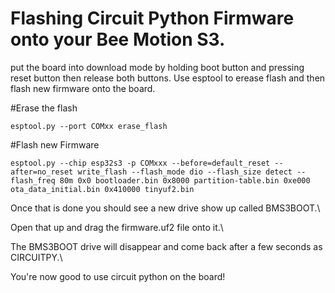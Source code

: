 # Flashing Circuit Python Firmware onto your Bee Motion S3.

put the board into download mode by holding boot button and pressing reset button then release both buttons. 
Use esptool to erease flash and then flash new firmware onto the board.

#Erase the flash
````
esptool.py --port COMxx erase_flash
````
#Flash new Firmware
````
esptool.py --chip esp32s3 -p COMxxx --before=default_reset --after=no_reset write_flash --flash_mode dio --flash_size detect --flash_freq 80m 0x0 bootloader.bin 0x8000 partition-table.bin 0xe000 ota_data_initial.bin 0x410000 tinyuf2.bin
````

Once that is done you should see a new drive show up called BMS3BOOT.\

Open that up and drag the firmware.uf2 file onto it.\

The BMS3BOOT drive will disappear and come back after a few seconds as CIRCUITPY.\

You're now good to use circuit python on the board!
